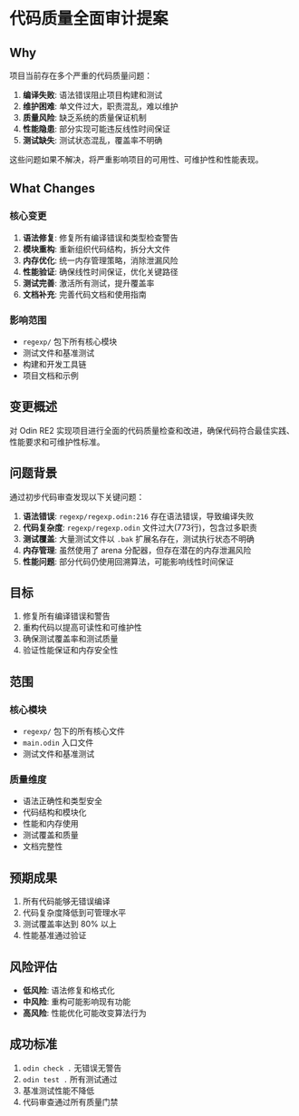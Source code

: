# 代码质量全面审计提案

## Why

项目当前存在多个严重的代码质量问题：
1. **编译失败**: 语法错误阻止项目构建和测试
2. **维护困难**: 单文件过大，职责混乱，难以维护
3. **质量风险**: 缺乏系统的质量保证机制
4. **性能隐患**: 部分实现可能违反线性时间保证
5. **测试缺失**: 测试状态混乱，覆盖率不明确

这些问题如果不解决，将严重影响项目的可用性、可维护性和性能表现。

## What Changes

### 核心变更
1. **语法修复**: 修复所有编译错误和类型检查警告
2. **模块重构**: 重新组织代码结构，拆分大文件
3. **内存优化**: 统一内存管理策略，消除泄漏风险
4. **性能验证**: 确保线性时间保证，优化关键路径
5. **测试完善**: 激活所有测试，提升覆盖率
6. **文档补充**: 完善代码文档和使用指南

### 影响范围
- `regexp/` 包下所有核心模块
- 测试文件和基准测试
- 构建和开发工具链
- 项目文档和示例

## 变更概述

对 Odin RE2 实现项目进行全面的代码质量检查和改进，确保代码符合最佳实践、性能要求和可维护性标准。

## 问题背景

通过初步代码审查发现以下关键问题：

1. **语法错误**: `regexp/regexp.odin:216` 存在语法错误，导致编译失败
2. **代码复杂度**: `regexp/regexp.odin` 文件过大(773行)，包含过多职责
3. **测试覆盖**: 大量测试文件以 `.bak` 扩展名存在，测试执行状态不明确
4. **内存管理**: 虽然使用了 arena 分配器，但存在潜在的内存泄漏风险
5. **性能问题**: 部分代码仍使用回溯算法，可能影响线性时间保证

## 目标

1. 修复所有编译错误和警告
2. 重构代码以提高可读性和可维护性
3. 确保测试覆盖率和测试质量
4. 验证性能保证和内存安全性


## 范围

### 核心模块
- `regexp/` 包下的所有核心文件
- `main.odin` 入口文件
- 测试文件和基准测试

### 质量维度
- 语法正确性和类型安全
- 代码结构和模块化
- 性能和内存使用
- 测试覆盖和质量
- 文档完整性

## 预期成果

1. 所有代码能够无错误编译
2. 代码复杂度降低到可管理水平
3. 测试覆盖率达到 80% 以上
4. 性能基准通过验证


## 风险评估

- **低风险**: 语法修复和格式化
- **中风险**: 重构可能影响现有功能
- **高风险**: 性能优化可能改变算法行为

## 成功标准

1. `odin check .` 无错误无警告
2. `odin test .` 所有测试通过
3. 基准测试性能不降低
4. 代码审查通过所有质量门禁